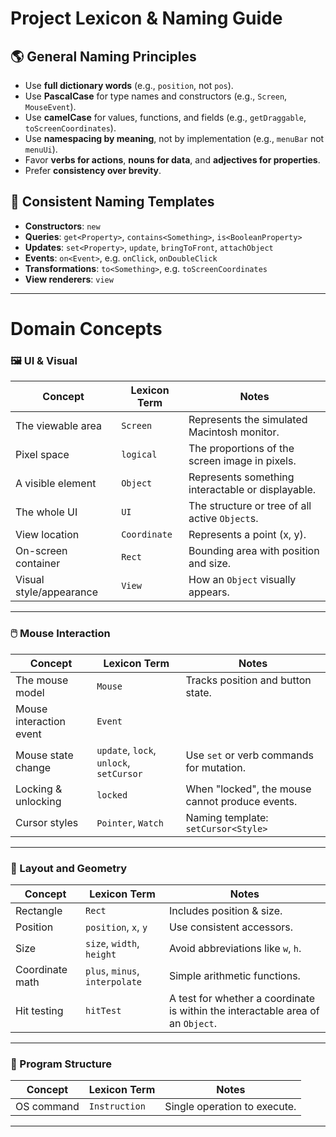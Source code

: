 # Project Lexicon & Naming Guide

## 🌎 General Naming Principles

* Use **full dictionary words** (e.g., `position`, not `pos`).
* Use **PascalCase** for type names and constructors (e.g., `Screen`, `MouseEvent`).
* Use **camelCase** for values, functions, and fields (e.g., `getDraggable`, `toScreenCoordinates`).
* Use **namespacing by meaning**, not by implementation (e.g., `menuBar` not `menuUi`).
* Favor **verbs for actions**, **nouns for data**, and **adjectives for properties**.
* Prefer **consistency over brevity**.

## 🧩 Consistent Naming Templates

* **Constructors**: `new`
* **Queries**: `get<Property>`, `contains<Something>`, `is<BooleanProperty>`
* **Updates**: `set<Property>`, `update`, `bringToFront`, `attachObject`
* **Events**: `on<Event>`, e.g. `onClick`, `onDoubleClick`
* **Transformations**: `to<Something>`, e.g. `toScreenCoordinates`
* **View renderers**: `view`

---

# Domain Concepts

### 🖼️ UI & Visual

| Concept | Lexicon Term | Notes |
| - | - | - |
| The viewable area | `Screen` | Represents the simulated Macintosh monitor. |
| Pixel space | `logical` | The proportions of the screen image in pixels. |
| A visible element | `Object` | Represents something interactable or displayable. |
| The whole UI | `UI` | The structure or tree of all active `Object`s. |
| View location | `Coordinate` | Represents a point (x, y). |
| On-screen container | `Rect` | Bounding area with position and size. |
| Visual style/appearance | `View` | How an `Object` visually appears. |

---

### 🖱️ Mouse Interaction

| Concept | Lexicon Term | Notes |
| - | - | - |
| The mouse model | `Mouse` | Tracks position and button state. |
| Mouse interaction event | `Event` | |
| Mouse state change | `update`, `lock`, `unlock`, `setCursor` | Use `set` or verb commands for mutation. |
| Locking & unlocking | `locked` | When "locked", the mouse cannot produce events. |
| Cursor styles | `Pointer`, `Watch` | Naming template: `setCursor<Style>` |

---

### 🧱 Layout and Geometry

| Concept | Lexicon Term | Notes |
| - | - | - |
| Rectangle | `Rect` | Includes position & size. |
| Position | `position`, `x`, `y` | Use consistent accessors. |
| Size | `size`, `width`, `height` | Avoid abbreviations like `w`, `h`. |
| Coordinate math | `plus`, `minus`, `interpolate` | Simple arithmetic functions. |
| Hit testing | `hitTest` | A test for whether a coordinate is within the interactable area of an `Object`. |

---

### 🧭 Program Structure

| Concept | Lexicon Term | Notes |
| - | - | - |
| OS command | `Instruction` | Single operation to execute. |
---

